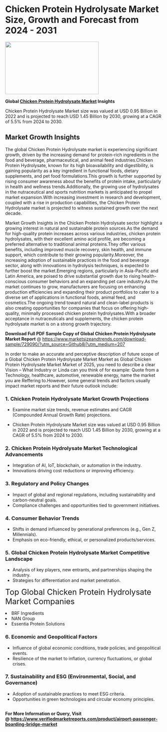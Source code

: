<H1>Chicken Protein Hydrolysate Market Size, Growth and Forecast from 2024 - 2031</H1><img class="aligncenter size-medium wp-image-584254" src="https://thirdeyenews.in/wp-content/uploads/2024/09/Global-Market-Research-300x168.jpeg" alt="" width="300" height="168" /><p><strong>Global&nbsp;<a href="https://www.marketsizeandtrends.com/download-sample/729090/?utm_source=Github8j?utm_medium=207">Chicken Protein Hydrolysate Market</a> Insights</strong></p><p>Chicken Protein Hydrolysate Market size was valued at USD 0.95 Billion in 2022 and is projected to reach USD 1.45 Billion by 2030, growing at a CAGR of 5.5% from 2024 to 2030.</p><p><h2>Market Growth Insights</h2> <p>The global Chicken Protein Hydrolysate market is experiencing significant growth, driven by the increasing demand for protein-rich ingredients in the food and beverage, pharmaceutical, and animal feed industries.Chicken Protein Hydrolysate, known for its high bioavailability and digestibility, is gaining popularity as a key ingredient in functional foods, dietary supplements, and pet food formulations.This growth is further supported by rising consumer awareness about the benefits of protein intake, particularly in health and wellness trends.Additionally, the growing use of hydrolysates in the nutraceutical and sports nutrition markets is anticipated to propel market expansion.With increasing investment in research and development, coupled with a rise in production capabilities, the Chicken Protein Hydrolysate market is projected to witness sustained growth over the next decade.</p> <p>Market Growth Insights in the Chicken Protein Hydrolysate sector highlight a growing interest in natural and sustainable protein sources.As the demand for high-quality protein increases across various industries, chicken protein hydrolysates, with their excellent amino acid profile, are becoming a preferred alternative to traditional animal proteins.They offer various benefits, including improved muscle recovery, skin health, and immune support, which contribute to their growing popularity.Moreover, the increasing adoption of sustainable practices in the food and beverage sector, along with innovations in hydrolysis techniques, is expected to further boost the market.Emerging regions, particularly in Asia-Pacific and Latin America, are poised to drive substantial growth due to rising health-conscious consumer behaviors and an expanding pet care industry.As the market continues to grow, manufacturers are focusing on enhancing production efficiencies and expanding their product portfolios to cater to a diverse set of applications in functional foods, animal feed, and cosmetics.The ongoing trend toward natural and clean-label products is also creating opportunities for companies that focus on offering high-quality, minimally processed chicken protein hydrolysates.With a broader acceptance in nutraceuticals and supplements, the chicken protein hydrolysate market is on a strong growth trajectory.</p> <p><span class=""><strong>Download Full PDF Sample Copy of Global Chicken Protein Hydrolysate Market Report</strong> @ <a href="https://www.marketsizeandtrends.com/download-sample/729090/?utm_source=Github8j?utm_medium=207" target="_blank">https://www.marketsizeandtrends.com/download-sample/729090/?utm_source=Github8j?utm_medium=207</a></span></p><p>In order to make an accurate and perceptive description of future scope of a Global&nbsp;Chicken Protein Hydrolysate Market Market as Global&nbsp;Chicken Protein Hydrolysate Market Market of 2025, you need to describe a clear Vision &ndash; What Industry or Linda can you think of for example: Quote from a Technology, healthcare, automotive, renewable energy, name the market you are Reffering to.However, some general trends and factors usually impact market reports and their future outlook include:</p><h3>1.&nbsp;<strong>Chicken Protein Hydrolysate Market Growth Projections</strong></h3><ul><li>Examine market size trends, revenue estimates and CAGR (Compounded Annual Growth Rate) projections.</li><li><p>Chicken Protein Hydrolysate Market size was valued at USD 0.95 Billion in 2022 and is projected to reach USD 1.45 Billion by 2030, growing at a CAGR of 5.5% from 2024 to 2030.</p></li></ul><h3>2.&nbsp;<strong>Chicken Protein Hydrolysate Market Technological Advancements</strong></h3><ul><li>Integration of AI, IoT, blockchain, or automation in the industry.</li><li>Innovations driving cost reductions or improving efficiency.</li></ul><h3>3.&nbsp;<strong>Regulatory and Policy Changes</strong></h3><ul><li>Impact of global and regional regulations, including sustainability and carbon-neutral goals.</li><li>Compliance challenges and opportunities tied to government initiatives.</li></ul><h3>4.&nbsp;<strong>Consumer Behavior Trends</strong></h3><ul><li>Shifts in demand influenced by generational preferences (e.g., Gen Z, Millennials).</li><li>Emphasis on eco-friendly, ethical, or personalized products/services.</li></ul><h3>5.&nbsp;<strong>Global Chicken Protein Hydrolysate Market Competitive Landscape</strong></h3><ul><li>Analysis of key players, new entrants, and partnerships shaping the industry.</li><li>Strategies for differentiation and market penetration.</li></ul><p data-pm-slice="1 1 []"><span style="color: inherit; font-family: inherit; font-size: 25px;">Top Global Chicken Protein Hydrolysate Market Companies</span></p><div class="" data-test-id=""><p><li>BRF Ingredients</li><li> NAN Group</li><li> Essentia Protein Solutions</li></p></div><h3>6.&nbsp;<strong>Economic and Geopolitical Factors</strong></h3><ul><li>Influence of global economic conditions, trade policies, and geopolitical events.</li><li>Resilience of the market to inflation, currency fluctuations, or global crises.</li></ul><h3>7.&nbsp;<strong>Sustainability and ESG (Environmental, Social, and Governance)</strong></h3><ul><li>Adoption of sustainable practices to meet ESG criteria.</li><li>Opportunities in green technologies and circular economy principles.</li></ul><h2><strong style="font-size: 14px;">For More Information or Query, Visit @&nbsp;</strong><a style="background-color: #ffffff; font-size: 14px;" href="https://www.marketsizeandtrends.com/report/chicken-protein-hydrolysate-market/" target="_blank">https://www.verifiedmarketreports.com/product/airport-passenger-boarding-bridge-market</a></h2>